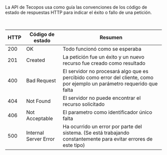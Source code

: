 La API de Tecopos usa como guía las convenciones de los código de estado de respuestas HTTP para indicar el éxito o fallo de una petición.

</br>

| HTTP | Código de estado | Resumen |
| ---- | ---- | ---- |
| 200 | OK | Todo funcionó como se esperaba |
| 201 | Created | La petición fue un éxito y un nuevo recurso fue creado como resultado |
| 400 | Bad Request | El servidor no procesará algo que es percibido como error del cliente, como por ejemplo un parámetro requerido que falta |
| 404 | Not Found | El servidor no puede encontrar el recurso solicitado |
| 406 | Not Acceptable | El parametro como identificador único falta |
| 500 | Internal Server Error | Ha ocurrido un error por parte del sistema. (Se está trabajando constantemente para evitar errores de este tipo) |



